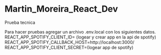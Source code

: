# Martin_Moreira_React_Dev
Prueba tecnica

Para hacer pruebas agregar un archivo .env.local con los siguientes datos. REACT_APP_SPOTIFY_CLIENT_ID= (logear y crear app en la api de spotify)
                                                                           REACT_APP_SPOTIFY_CALLBACK_HOST=http://localhost:3000/
                                                                           REACT_APP_SPOTIFY_CLIENT_SECRET=(logear app de spotify)
